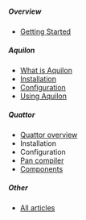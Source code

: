 ##### Overview
  * [Getting Started](/documentation/2013/10/01/documentation-getting-started.html)

##### Aquilon
  * [What is Aquilon](/documentation/2012/10/31/install-aquilon.html)
  * [Installation](/documentation/2012/10/31/install-aquilon.html)
  * [Configuration](/documentation/2012/10/31/install-aquilon.html)
  * [Using Aquilon](/documentation/2013/10/25/aquilon-site.html)

##### Quattor
  * [Quattor overview](/documentation/2012/06/19/documentation-overview.html)
  * Installation
  * Configuration
  * [Pan compiler](/documentation/2012/06/19/documentation-pan-book.html)
  * [Components](/documentation/components/)

##### Other
  * [All articles](/documentation/other.html)
